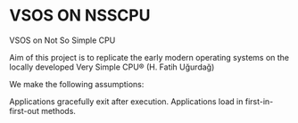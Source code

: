 # VSOS ON NSSCPU
VSOS on Not So Simple CPU

Aim of this project is to replicate the early modern operating systems on the locally developed Very Simple CPU® (H. Fatih Uğurdağ)

We make the following assumptions:
 
 Applications gracefully exit after execution.
 Applications load in first-in-first-out methods.
 
